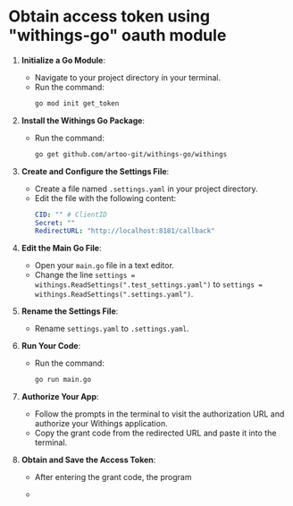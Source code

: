 # Obtain access token using "withings-go" oauth module

1. **Initialize a Go Module**:
   - Navigate to your project directory in your terminal.
   - Run the command:
     ```sh
     go mod init get_token
     ```

2. **Install the Withings Go Package**:
   - Run the command:
     ```sh
     go get github.com/artoo-git/withings-go/withings
     ```

3. **Create and Configure the Settings File**:
   - Create a file named `.settings.yaml` in your project directory.
   - Edit the file with the following content:
     ```yaml
     CID: "" # ClientID
     Secret: ""
     RedirectURL: "http://localhost:8181/callback"
     ```

4. **Edit the Main Go File**:
   - Open your `main.go` file in a text editor.
   - Change the line `settings = withings.ReadSettings(".test_settings.yaml")` to `settings = withings.ReadSettings(".settings.yaml")`.

5. **Rename the Settings File**:
   - Rename `settings.yaml` to `.settings.yaml`.

6. **Run Your Code**:
   - Run the command:
     ```sh
     go run main.go
     ```

7. **Authorize Your App**:
   - Follow the prompts in the terminal to visit the authorization URL and authorize your Withings application.
   - Copy the grant code from the redirected URL and paste it into the terminal.

8. **Obtain and Save the Access Token**:
   - After entering the grant code, the program
  
   - 